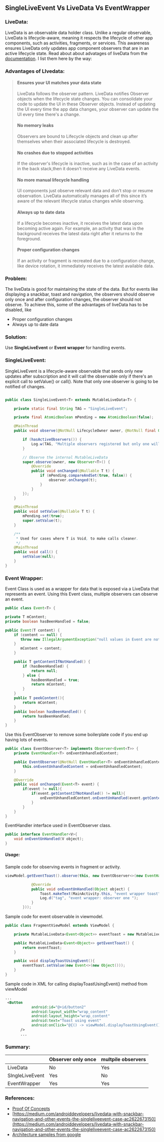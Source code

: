 ## SingleLiveEvent Vs LiveData Vs EventWrapper

### LiveData:
LiveData is an observable data holder class. Unlike a regular observable, LiveData is lifecycle-aware, meaning it respects the lifecycle of other app components, such as activities, fragments, or services. This awareness ensures LiveData only updates app component observers that are in an active lifecycle state.
Read about about advatages of liveData from the [documentation](https://developer.android.com/topic/libraries/architecture/livedata "documentation").   I list them here by the way:
### Advantages of LIvedata:

>  #### Ensures your UI matches your data state 
> LiveData follows the observer pattern. LiveData notifies Observer objects when the lifecycle state changes. You can consolidate your code to update the UI in these Observer objects. Instead of updating the UI every time the app data changes, your observer can update the UI every time there's a change.
> #### No memory leaks 
> Observers are bound to Lifecycle objects and clean up after themselves when their associated lifecycle is destroyed.
> #### No crashes due to stopped activities
> If the observer's lifecycle is inactive, such as in the case of an activity in the back stack,then it doesn’t receive any LiveData events.
> #### No more manual lifecycle handling 
> UI components just observe relevant data and don’t stop or resume observation. LiveData automatically manages all of this since it’s aware of the relevant lifecycle status changes while observing.
> #### Always up to date data 
> If a lifecycle becomes inactive, it receives the latest data upon becoming active again. For example, an activity that was in the background receives the latest data right after it returns to the foreground.
> #### Proper configuration changes 
> If an activity or fragment is recreated due to a configuration change, like device rotation, it immediately receives the latest available data.

### Problem:
The liveData is good for maintaining the state of the data. But for events like displaying a snackbar, toast and navigation, the observers should observe only once and after configuration changes, the observer should not observe. To achieve this, some of the advantages of liveData has to be disabled, like
 - Proper configuration changes
 -  Always up to date data

### Solution:
Use **SingleLiveEvent** or **Event wrapper** for handling events.

### SingleLiveEvent:

 SingleLiveEvent is a lifecycle-aware observable that sends only new updates after subscription and it will call the observable only if there's an explicit call to setValue() or call(). Note that only one observer is going to be notified of changes.
```java

public class SingleLiveEvent<T> extends MutableLiveData<T> {

    private static final String TAG = "SingleLiveEvent";

    private final AtomicBoolean mPending = new AtomicBoolean(false);

    @MainThread
    public void observe(@NotNull LifecycleOwner owner, @NotNull final Observer<? super T> observer) {

        if (hasActiveObservers()) {
            Log.w(TAG, "Multiple observers registered but only one will be notified of changes.");
        }

        // Observe the internal MutableLiveData
        super.observe(owner, new Observer<T>() {
            @Override
            public void onChanged(@Nullable T t) {
                if (mPending.compareAndSet(true, false)) {
                    observer.onChanged(t);
                }
            }
        });
    }

    @MainThread
    public void setValue(@Nullable T t) {
        mPending.set(true);
        super.setValue(t);
    }

    /**
     * Used for cases where T is Void, to make calls cleaner.
     */
    @MainThread
    public void call() {
        setValue(null);
    }
}
```

### Event Wrapper:
Event Class is used as a wrapper for data that is exposed via a LiveData that represents an event. Using this Event class, multiple observers can observe an event.

```java
public class Event<T> {

private T mContent;
private boolean hasBeenHandled = false;

public Event(T content) {
	if (content == null) {
	   throw new IllegalArgumentException("null values in Event are not allowed.");
	}
       mContent = content;
    }

    public T getContentIfNotHandled() {
        if (hasBeenHandled) {
            return null;
        } else {
            hasBeenHandled = true;
            return mContent;
        }
    }
    public T peekContent(){
        return mContent;
    }
    public boolean hasBeenHandled() {
        return hasBeenHandled;
    }
}
```
Use this EventObserver to remove some boilerplate code if you end up having lots of events.
```java
public class EventObserver<T> implements Observer<Event<T>> {
    private EventHandler<T> onEventUnhandledContent;

    public EventObserver(@NotNull EventHandler<T> onEventUnhandledContent) {
        this.onEventUnhandledContent = onEventUnhandledContent;
    }

    @Override
    public void onChanged(Event<T> event) {
        if(event != null){
            if(event.getContentIfNotHandled() != null){
                onEventUnhandledContent.onEventUnHandled(event.getContentIfNotHandled());
            }
        }
    }
}
```
EventHandler interface used in EventObserver class.
```java
public interface EventHandler<V>{
    void onEventUnHandled(V object);
}
```
##### Usage:
Sample code for observing events in fragment or activity.
```java
viewModel.getEventToast().observe(this, new EventObserver<>(new EventHandler<Object>() {

            @Override
            public void onEventUnHandled(Object object) {
                Toast.makeText(MainActivity.this, "event wrapper toast", Toast.LENGTH_SHORT).show();
                Log.d("tag", "event wrapper: observer one ");
            }
        }));
```
Sample code for event observable in viewmodel.
```java
public class FragmentViewModel extends ViewModel {

    private MutableLiveData<Event<Object>> eventToast = new MutableLiveData<>();

    public MutableLiveData<Event<Object>> getEventToast() {
        return eventToast;
    }

    public void displayToastUsingEvent(){
        eventToast.setValue(new Event<>(new Object()));
    }
}
```
Sample code in XML for calling displayToastUsingEvent() method from viewModel
```xml
...
 <Button
            android:id="@+id/button2"
            android:layout_width="wrap_content"
            android:layout_height="wrap_content"
            android:text="Toast using event"
            android:onClick="@{() -> viewModel.displayToastUsingEvent()}"
       />
	   ...
```

### Summary:
|   | Observer only once   | multpile observers   |
| ------------ | ------------ | ------------ |
|  LiveData |  No |  Yes   |
| SIngleLiveEvent  |   Yes |   No |
| EventWrapper | Yes | Yes |

### References:
- [Proof Of Concepts](https://github.com/nirmaljeffrey/SingleLiveEvent-EventWrapper-LiveData "POC")
- [https://medium.com/androiddevelopers/livedata-with-snackbar-navigation-and-other-events-the-singleliveevent-case-ac2622673150](https://medium.com/androiddevelopers/livedata-with-snackbar-navigation-and-other-events-the-singleliveevent-case-ac2622673150)
- [Architecture samples from google](https://github.com/android/architecture-samples/tree/todo-mvvm-live/todoapp/app/src/main/java/com/example/android/architecture/blueprints/todoapp)
